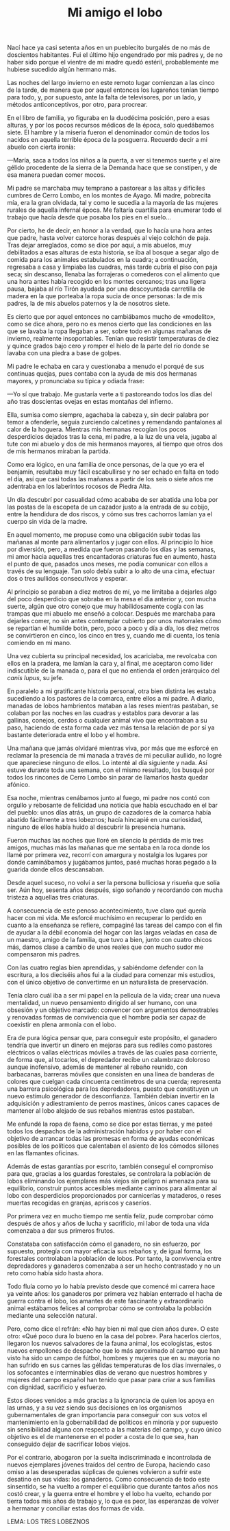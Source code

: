 ﻿---
layout: ../../layouts/post.astro
title: Mi amigo el lobo
description: Fábula naturalista
dateFormatted: 13 de Noviembre de 2024
---

Nací hace ya casi setenta años en un pueblecito burgalés de no más de doscientos habitantes. Fui el último hijo engendrado por mis padres y, de no haber sido porque el vientre de mi madre quedó estéril, probablemente me hubiese sucedido algún hermano más. 

Las noches del largo invierno en este remoto lugar comienzan a las cinco de la tarde, de manera que por aquel entonces los lugareños tenían tiempo para todo, y, por supuesto, ante la falta de televisores, por un lado, y métodos anticonceptivos, por otro, para procrear. 

En el libro de familia, yo figuraba en la duodécima posición, pero a esas alturas, y por los pocos recursos médicos de la época, solo quedábamos siete. El hambre y la miseria fueron el denominador común de todos los nacidos en aquella terrible época de la posguerra. Recuerdo decir a mi abuelo con cierta ironía: 

—María, saca a todos los niños a la puerta, a ver si tenemos suerte y el aire gélido procedente de la sierra de la Demanda hace que se constipen, y de esa manera puedan comer mocos. 

Mi padre se marchaba muy temprano a pastorear a las altas y difíciles cumbres de Cerro Lombo, en los montes de Ayago. Mi madre, pobrecita mía, era la gran olvidada, tal y como le sucedía a la mayoría de las mujeres rurales de aquella infernal época. Me faltaría cuartilla para enumerar todo el trabajo que hacía desde que posaba los pies en el suelo… 

Por cierto, he de decir, en honor a la verdad, que lo hacía una hora antes que padre, hasta volver catorce horas después al viejo colchón de paja. Tras dejar arreglados, como se dice por aquí, a mis abuelos, muy debilitados a esas alturas de esta historia, se iba al bosque a segar algo de comida para los animales estabulados en la cuadra; a continuación, regresaba a casa y limpiaba las cuadras, más tarde cubría el piso con paja seca; sin descanso, llenaba las forrajeras o comederos con el alimento que una hora antes había recogido en los montes cercanos; tras una ligera pausa, bajaba al río Tirón ayudada por una descoyuntada carretilla de madera en la que porteaba la ropa sucia de once personas: la de mis padres, la de mis abuelos paternos y la de nosotros siete. 

Es cierto que por aquel entonces no cambiábamos mucho de «modelito», como se dice ahora, pero no es menos cierto que las condiciones en las que se lavaba la ropa llegaban a ser, sobre todo en algunas mañanas de invierno, realmente insoportables. Tenían que resistir temperaturas de diez y quince grados bajo cero y romper el hielo de la parte del río donde se lavaba con una piedra a base de golpes. 

Mi padre le echaba en cara y cuestionaba a menudo el porqué de sus continuas quejas, pues contaba con la ayuda de mis dos hermanas mayores, y pronunciaba su típica y odiada frase: 

—Yo sí que trabajo. Me gustaría verte a ti pastoreando todos los días del año tras doscientas ovejas en estas montañas del infierno. 

Ella, sumisa como siempre, agachaba la cabeza y, sin decir palabra por temor a ofenderle, seguía zurciendo calcetines y remendando pantalones al calor de la hoguera. Mientras mis hermanas recogían los pocos desperdicios dejados tras la cena, mi padre, a la luz de una vela, jugaba al tute con mi abuelo y dos de mis hermanos mayores, al tiempo que otros dos de mis hermanos miraban la partida. 

Como era lógico, en una familia de once personas, de la que yo era el benjamín, resultaba muy fácil escabullirse y no ser echado en falta en todo el día, así que casi todas las mañanas a partir de los seis o siete años me adentraba en los laberintos rocosos de Piedra Alta. 

Un día descubrí por casualidad cómo acababa de ser abatida una loba por las postas de la escopeta de un cazador justo a la entrada de su cobijo, entre la hendidura de dos riscos, y cómo sus tres cachorros lamían ya el cuerpo sin vida de la madre. 

En aquel momento, me propuse como una obligación subir todas las mañanas al monte para alimentarlos y jugar con ellos. Al principio lo hice por diversión, pero, a medida que fueron pasando los días y las semanas, mi amor hacia aquellas tres encantadoras criaturas fue en aumento, hasta el punto de que, pasados unos meses, me podía comunicar con ellos a través de su lenguaje. Tan solo debía subir a lo alto de una cima, efectuar dos o tres aullidos consecutivos y esperar. 

Al principio se paraban a diez metros de mí, yo me limitaba a dejarles algo del poco desperdicio que sobraba en la mesa el día anterior y, con mucha suerte, algún que otro conejo que muy habilidosamente cogía con las trampas que mi abuelo me enseñó a colocar. Después me marchaba para dejarles comer, no sin antes contemplar cubierto por unos matorrales cómo se repartían el humilde botín, pero, poco a poco y día a día, los diez metros se convirtieron en cinco, los cinco en tres y, cuando me di cuenta, los tenía comiendo en mi mano. 

Una vez cubierta su principal necesidad, los acariciaba, me revolcaba con ellos en la pradera, me lamían la cara y, al final, me aceptaron como líder indiscutible de la manada o, para el que no entienda el orden jerárquico del *canis lupus*, su jefe. 

En paralelo a mi gratificante historia personal, otra bien distinta les estaba sucediendo a los pastores de la comarca, entre ellos a mi padre. A diario, manadas de lobos hambrientos mataban a las reses mientras pastaban, se colaban por las noches en las cuadras y establos para devorar a las gallinas, conejos, cerdos o cualquier animal vivo que encontraban a su paso, haciendo de esta forma cada vez más tensa la relación de por sí ya bastante deteriorada entre el lobo y el hombre. 

Una mañana que jamás olvidaré mientras viva, por más que me esforcé en reclamar la presencia de mi manada a través de mi peculiar aullido, no logré que apareciese ninguno de ellos. Lo intenté al día siguiente y nada. Así estuve durante toda una semana, con el mismo resultado, los busqué por todos los rincones de Cerro Lombo sin parar de llamarlos hasta quedar afónico. 

Esa noche, mientras cenábamos junto al fuego, mi padre nos contó con orgullo y rebosante de felicidad una noticia que había escuchado en el bar del pueblo: unos días atrás, un grupo de cazadores de la comarca había abatido fácilmente a tres lobeznos; hacía hincapié en una curiosidad, ninguno de ellos había huido al descubrir la presencia humana. 

Fueron muchas las noches que lloré en silencio la pérdida de mis tres amigos, muchas más las mañanas que me sentaba en la roca donde los llamé por primera vez, recorrí con amargura y nostalgia los lugares por donde caminábamos y jugábamos juntos, pasé muchas horas pegado a la guarida donde ellos descansaban. 

Desde aquel suceso, no volví a ser la persona bulliciosa y risueña que solía ser. Aún hoy, sesenta años después, sigo soñando y recordando con mucha tristeza a aquellas tres criaturas. 

A consecuencia de este penoso acontecimiento, tuve claro qué quería hacer con mi vida. Me esforcé muchísimo en recuperar lo perdido en cuanto a la enseñanza se refiere, compaginé las tareas del campo con el fin de ayudar a la débil economía del hogar con las largas veladas en casa de un maestro, amigo de la familia, que tuvo a bien, junto con cuatro chicos más, darnos clase a cambio de unos reales que con mucho sudor me compensaron mis padres. 

Con las cuatro reglas bien aprendidas, y sabiéndome defender con la escritura, a los dieciséis años fui a la ciudad para comenzar mis estudios, con el único objetivo de convertirme en un naturalista de preservación. 

Tenía claro cuál iba a ser mi papel en la película de la vida; crear una nueva mentalidad, un nuevo pensamiento dirigido al ser humano, con una obsesión y un objetivo marcado: convencer con argumentos demostrables y renovadas formas de convivencia que el hombre podía ser capaz de coexistir en plena armonía con el lobo. 

Era de pura lógica pensar que, para conseguir este propósito, el ganadero tendría que invertir un dinero en mejoras para sus rediles como pastores eléctricos o vallas eléctricas móviles a través de las cuales pasa corriente, de forma que, al tocarlos, el depredador recibe un calambrazo doloroso aunque inofensivo, además de mantener al rebaño reunido, con barbacanas, barreras móviles que consisten en una línea de banderas de colores que cuelgan cada cincuenta centímetros de una cuerda; representa una barrera psicológica para los depredadores, puesto que constituyen un nuevo estímulo generador de desconfianza. También debían invertir en la adquisición y adiestramiento de perros mastines, únicos canes capaces de mantener al lobo alejado de sus rebaños mientras estos pastaban. 

Me enfundé la ropa de faena, como se dice por estas tierras, y me pateé todos los despachos de la administración habidos y por haber con el objetivo de arrancar todas las promesas en forma de ayudas económicas posibles de los políticos que calentaban el asiento de los cómodos sillones en las flamantes oficinas. 

Además de estas garantías por escrito, también conseguí el compromiso para que, gracias a los guardas forestales, se controlara la población de lobos eliminando los ejemplares más viejos sin peligro ni amenaza para su equilibrio, construir puntos accesibles mediante caminos para alimentar al lobo con desperdicios proporcionados por carnicerías y mataderos, o reses muertas recogidas en granjas, apriscos y caseríos. 

Por primera vez en mucho tiempo me sentía feliz, pude comprobar cómo después de años y años de lucha y sacrificio, mi labor de toda una vida comenzaba a dar sus primeros frutos. 

Constataba con satisfacción cómo el ganadero, no sin esfuerzo, por supuesto, protegía con mayor eficacia sus rebaños y, de igual forma, los forestales controlaban la población de lobos. Por tanto, la convivencia entre depredadores y ganaderos comenzaba a ser un hecho contrastado y no un reto como había sido hasta ahora. 

Todo fluía como yo lo había previsto desde que comencé mi carrera hace ya veinte años: los ganaderos por primera vez habían enterrado el hacha de guerra contra el lobo, los amantes de este fascinante y extraordinario animal estábamos felices al comprobar cómo se controlaba la población mediante una selección natural. 

Pero, como dice el refrán: «No hay bien ni mal que cien años dure». O este otro: «Qué poco dura lo bueno en la casa del pobre». Para hacerlos ciertos, llegaron los nuevos salvadores de la fauna animal, los ecologistas, estos nuevos empollones de despacho que lo más aproximado al campo que han visto ha sido un campo de fútbol, hombres y mujeres que en su mayoría no han sufrido en sus carnes las gélidas temperaturas de los días invernales, o los sofocantes e interminables días de verano que nuestros hombres y mujeres del campo español han tenido que pasar para criar a sus familias con dignidad, sacrificio y esfuerzo. 

Estos dioses venidos a más gracias a la ignorancia de quien los apoya en las urnas, y a su vez siendo sus decisiones en los organismos gubernamentales de gran importancia para conseguir con sus votos el mantenimiento en la gobernabilidad de políticos en minoría y por supuesto sin sensibilidad alguna con respecto a las materias del campo, y cuyo único objetivo es el de mantenerse en el poder a costa de lo que sea, han conseguido dejar de sacrificar lobos viejos. 

Por el contrario, abogaron por la suelta indiscriminada e incontrolada de nuevos ejemplares jóvenes traídos del centro de Europa, haciendo caso omiso a las desesperadas súplicas de quienes volvieron a sufrir este desatino en sus vidas: los ganaderos. Como consecuencia de todo este sinsentido, se ha vuelto a romper el equilibrio que durante tantos años nos costó crear, y la guerra entre el hombre y el lobo ha vuelto, echando por tierra todos mis años de trabajo y, lo que es peor, las esperanzas de volver a hermanar y conciliar estas dos formas de vida. 

LEMA: LOS TRES LOBEZNOS 
